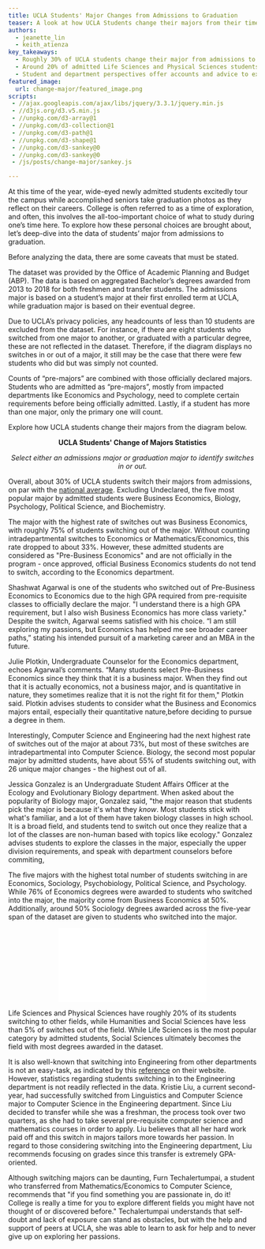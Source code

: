 ```yaml
---
title: UCLA Students' Major Changes from Admissions to Graduation
teaser: A look at how UCLA Students change their majors from their time of admissions to eventual degree, data aggregated from 2013-2018.
authors:
  - jeanette_lin
  - keith_atienza
key_takeaways:
  - Roughly 30% of UCLA students change their major from admissions to graduation, with the highest changes seen among Business Economics, Sociology, Psychobiology, Political Science, and Psychology students. 
  - Around 20% of admitted Life Sciences and Physical Sciences students switch to other fields, while less than 5% of Humanities, Engineering, or Social Sciences students switch to others.
  - Student and department perspectives offer accounts and advice to explore different majors to find one's passion.
featured_image:
  url: change-major/featured_image.png
scripts:
 - //ajax.googleapis.com/ajax/libs/jquery/3.3.1/jquery.min.js
 - //d3js.org/d3.v5.min.js
 - //unpkg.com/d3-array@1
 - //unpkg.com/d3-collection@1
 - //unpkg.com/d3-path@1
 - //unpkg.com/d3-shape@1
 - //unpkg.com/d3-sankey@0
 - //unpkg.com/d3-sankey@0
 - /js/posts/change-major/sankey.js

---
```


At this time of the year, wide-eyed newly admitted students excitedly tour the campus while accomplished seniors take graduation photos as they reflect on their careers. College is often referred to as a time of exploration, and often, this involves the all-too-important choice of what to study during one’s time here. To explore how these personal choices are brought about, let’s deep-dive into the data of students’ major from admissions to graduation.

Before analyzing the data, there are some caveats that must be stated.

The dataset was provided by the Office of Academic Planning and Budget (ABP). The data is based on aggregated Bachelor’s degrees awarded from 2013 to 2018 for both freshmen and transfer students. The admissions major is based on a student’s major at their first enrolled term at UCLA, while graduation major is based on their eventual degree.  

Due to UCLA’s privacy policies, any headcounts of less than 10 students are excluded from the dataset. For instance, if there are eight students who switched from one major to another, or graduated with a particular degree, these are not reflected in the dataset. Therefore, if the diagram displays no switches in or out of a major, it still may be the case that there were few students who did but was simply not counted.

Counts of “pre-majors” are combined with those officially declared majors. Students who are admitted as “pre-majors”, mostly from impacted departments like Economics and Psychology, need to complete certain requirements before being officially admitted. Lastly, if a student has more than one major, only the primary one will count.

Explore how UCLA students change their majors from the diagram below. 

<p style="text-align: center; font-weight:bold">UCLA Students' Change of Majors Statistics</p>
<p style="text-align: center; font-style:italic">Select either an admissions major or graduation major to identify switches in or out.</p>


<div class="dropdown"></div>
<div class="dropdown2"></div>
<div id="chart"></div>
<div id="label"></div>

Overall, about 30% of UCLA students switch their majors from admissions, on par with the [national average](https://nces.ed.gov/pubs2018/2018434.pdf). Excluding Undeclared, the five most popular major by admitted students were Business Economics, Biology, Psychology, Political Science, and Biochemistry. 

The major with the highest rate of switches out was Business Economics, with roughly 75% of students switching out of the major. Without counting intradepartmental switches to Economics or Mathematics/Economics, this rate dropped to about 33%. However, these admitted students are considered as "Pre-Business Economics" and are not officially in the program - once approved, official Business Economics students do not tend to switch, according to the Economics department.

Shashwat Agarwal is one of the students who switched out of Pre-Business Economics to Economics due to the high GPA required from pre-requisite classes to officially declare the major. "I understand there is a high GPA requirement, but I also wish Business Economics has more class variety." Despite the switch, Agarwal seems satisfied with his choice. “I am still exploring my passions, but Economics has helped me see broader career paths,” stating his intended pursuit of a marketing career and an MBA in the future.

Julie Plotkin, Undergraduate Counselor for the Economics department, echoes Agarwal’s comments. “Many students select Pre-Business Economics since they think that it is a business major. When they find out that it is actually economics, not a business major, and is quantitative in nature, they sometimes realize that it is not the right fit for them," Plotkin said. Plotkin advises students to consider what the Business and Economics majors entail, especially their quantitative nature,before deciding to pursue a degree in them.

Interestingly, Computer Science and Engineering had the next highest rate of switches out of the major at about 73%, but most of these switches are intradepartmental into Computer Science. Biology, the second most popular major by admitted students, have about 55% of students switching out, with 26 unique major changes - the highest out of all.

Jessica Gonzalez is an Undergraduate Student Affairs Officer at the Ecology and Evolutionary Biology department. When asked about the popularity of Biology major, Gonzalez said, "the major reason that students pick the major is because it's what they _know_. Most students stick with what's familiar, and a lot of them have taken biology classes in high school. It is a broad field, and students tend to switch out once they realize that a lot of the classes are non-human based with topics like ecology." Gonzalez advises students to explore the classes in the major, especially the upper division requirements, and speak with department counselors before commiting,

The five majors with the highest total number of students switching in are Economics, Sociology, Psychobiology, Political Science, and Psychology. While 76% of Economics degrees were awarded to students who switched into the major, the majority come from Business Economics at 50%. Additionally, around 50% Sociology degrees awarded across the five-year span of the dataset are given to students who switched into the major.

<iframe id="bar-chart" frameborder="0" scrolling="no" style="display:block;margin:auto;" src="//plot.ly/~jeanettelin8/5.embed?showlink=false"></iframe>

Life Sciences and Physical Sciences have roughly 20% of its students switching to other fields, while Humanities and Social Sciences have less than 5% of switches out of the field. While Life Sciences is the most popular category by admitted students, Social Sciences ultimately becomes the field with most degrees awarded in the dataset.

It is also well-known that switching into Engineering from other departments is not an easy-task, as indicated by this [reference](https://www.seasoasa.ucla.edu/ls-to-engineering/) on their website. However, statistics regarding students switching in to the Engineering department is not readily reflected in the data. Kristie Liu, a current second-year, had successfully switched from Linguistics and Computer Science major to Computer Science in the Engineering department. Since Liu decided to transfer while she was a freshman, the process took over two quarters, as she had to take several pre-requisite computer science and mathematics courses in order to apply. Liu believes that all her hard work paid off and this switch in majors tailors more towards her passion. In regard to those considering switching into the Engineering department, Liu recommends focusing on grades since this transfer is extremely GPA-oriented.    

Although switching majors can be daunting, Furn Techalertumpai, a student who transferred from Mathematics/Economics to Computer Science, recommends that "if you find something you are passionate in, do it! College is really a time for you to explore different fields you might have not thought of or discovered before." Techalertumpai understands that self-doubt and lack of exposure can stand as obstacles, but with the help and support of peers at UCLA, she was able to learn to ask for help and to never give up on exploring her passions.

